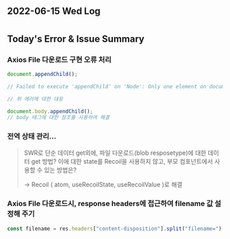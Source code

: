 ## 2022-06-15 Wed Log

#

## Today's Error & Issue Summary

### Axios File 다운로드 구현 오류 처리

```javascript
document.appendChild();

// Failed to execute 'appendChild' on 'Node': Only one element on document allowed

// 위 에러에 대한 대응

document.body.appendChild();
// body 태그에 대한 참조를 사용하여 해결
```

### 전역 상태 관리...

> SWR로 단순 데이터 get외에, 파일 다운로드(blob resposetype)에 대한 데이터 get 방법?
> 이에 대한 state를 Recoil을 사용하지 않고, 부모 컴포넌트에서 사용할 수 있는 방법은?
>
> -> Recoil ( atom, useRecoilState, useRecoilValue )로 해결

### Axios File 다운로드시, response headers에 접근하여 filename 값 설정해 주기

```javascript
const filename = res.headers["content-disposition"].split("filename=")[1];
```

#

<!-- ## Today's Develope List -->
